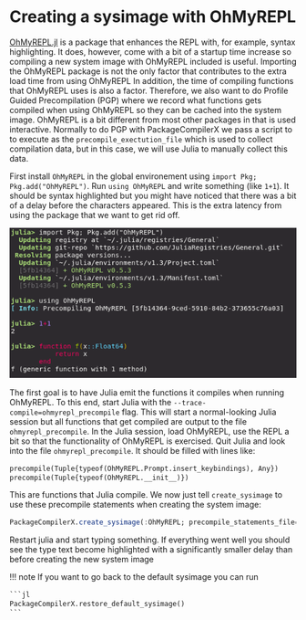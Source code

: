 # Creating a sysimage with OhMyREPL 

[OhMyREPL.jl](https://github.com/KristofferC/OhMyREPL.jl) is a package that enhances the REPL with, for example, syntax highlighting.
It does, however, come with a bit of a startup time increase
so compiling a new system image with OhMyREPL included is useful.
Importing the OhMyREPL package is not the only factor that contributes to the extra load time from using OhMyREPL
In addition, the time of compiling functions that OhMyREPL uses is also a factor.
Therefore, we also want to
do Profile Guided Precompilation (PGP) where we record what functions gets compiled when using
OhMyREPL so they can be cached into the system image. OhMyREPL is a bit different from
most other packages in that is used interactive. Normally to do PGP with PackageCompilerX we pass a script to
to execute as the `precompile_exectution_file` which is used to collect compilation data, 
but in this case, we will use Julia to manually collect this data.

First install `OhMyREPL` in the global environement using `import Pkg; Pkg.add("OhMyREPL")`.
Run `using OhMyREPL` and write something (like `1+1`). It should be syntax highlighted but you might
have noticed that there was a bit of a delay before the characters appeared. This is the extra latency
from using the package that we want to get rid off.

![OhMyREPL installation](omr_install.png)

The first goal is to have Julia emit the functions it compiles when running OhMyREPL.
To this end, start Julia with the `--trace-compile=ohmyrepl_precompile` flag. This will
start a normal-looking Julia session but all functions that get compiled are output
to the file `ohmyrepl_precompile`. In the Julia session, load OhMyREPL, use the REPL a bit
so that the functionality of OhMyREPL is exercised. Quit Julia and look into the file `ohmyrepl_precompile`.
It should be filled with lines like:

```
precompile(Tuple{typeof(OhMyREPL.Prompt.insert_keybindings), Any})
precompile(Tuple{typeof(OhMyREPL.__init__)})
``` 

This are functions that Julia compile. We now just tell `create_sysimage` to use these precompile statements
when creating the system image:

```jl
PackageCompilerX.create_sysimage(:OhMyREPL; precompile_statements_file="ohmyrepl_precompile", replace_default=true)
```

Restart julia and start typing something. If everything went well you should see the type text become highlighted with a significantly smaller delay than before creating the new system image


!!! note 
    If you want to go back to the default sysimage you can run

    ```jl
    PackageCompilerX.restore_default_sysimage()
    ```
